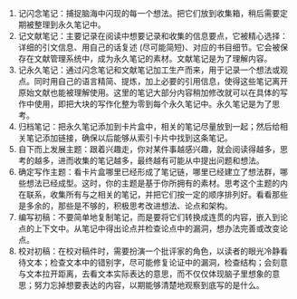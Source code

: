 
1. 记闪念笔记：捕捉脑海中闪现的每一个想法。把它们放到收集箱，稍后需要定期被整理到永久笔记中。
2. 记文献笔记：主要记录在阅读中想要记录和收集的信息要点，它被精心选择：详细的引文信息、用自己的话复述 (尽可能简短)、对应的书目细节。它会被保存在文献管理系统中，成为永久笔记的素材。文献笔记是为了理解内容。
3. 记永久笔记：通过闪念笔记和文献笔记加工生产而来，用于记录一个想法或观点。同时用自己的语言精简、提炼，加上必要的引用信息，使得这些笔记离开原始文献也能被理解使用。这里的笔记大部分内容稍加修改就可以在具体的写作中使用，即把大块的写作化整为零到每个永久笔记中。永久笔记是为了思考。
4. 归档笔记：把永久笔记添加到卡片盒中，相关的笔记尽量放到一起；然后给相关笔记添加链接，确保以后能够从索引卡片中找到这条笔记。
5. 自下而上发展主题：跟着兴趣走，你对某件事越感兴趣，就会阅读得越多，思考的越多，进而收集的笔记越多，最终越有可能从中提出问题和想法。
6. 确定写作主题：看卡片盒哪里已经形成了笔记链，哪里已经建立了想法群，哪些想法已经成型。这时，你的主题是基于你所拥有的素材。思考这个主题的内在联系，收集所有与之相关的笔记，并把它们按一定的顺序排列好。看看那些是多余的，那些是不够的，积极思考改进想法、论点和架构。
7. 编写初稿：不要简单地复制笔记，而是要将它们转换成连贯的内容，嵌入到论点的上下文中。从笔记中得出论点并检查论点中的漏洞，想办法完善或改变论点。
8. 校对初稿：在校对稿件时，需要扮演一个批评家的角色，以读者的眼光冷静看待文本；检查文本中的错别字，尽可能修复论证中的漏洞，检查结构；会刻意与文本拉开距离，去看文本实际表达的意思，而不仅仅体现脑子里想象的意思；努力忘掉想要表达的内容，以期能够清楚地观察到底写的是什么。
